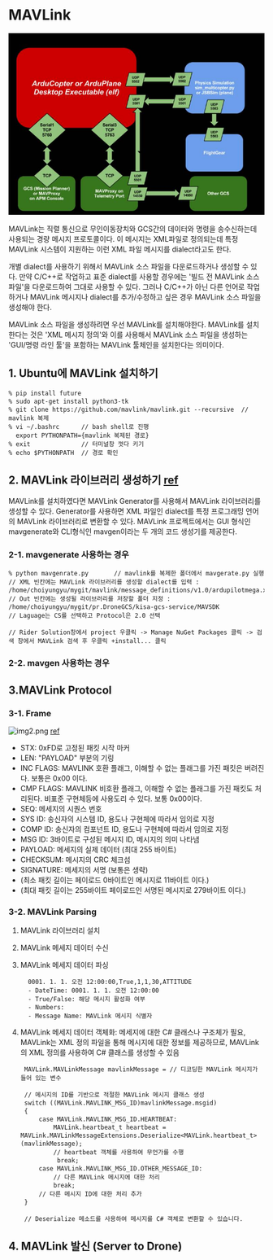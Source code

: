 # MAVLink
![img.png](..%2Fdata%2Fimg.png)

MAVLink는 직렬 통신으로 무인이동장치와 GCS간의 데이터와 명령을 송수신하는데 사용되는 경량 메시지 프로토콜이다. 이 메시지는 XML파일로 정의되는데 특정 MAVLink 시스템이 지원하는 이런 XML 파일 메시지를 dialect라고도 한다.

개별 dialect를 사용하기 위해서 MAVLink 소스 파일을 다운로드하거나 생성할 수 있다. 만약 C/C++로 작업하고 표준 dialect를 사용할 경우에는 '빌드 전 MAVLink 소스 파일'을 다운로드하여 그대로 사용할 수 있다. 그러나 C/C++가 아닌 다른 언어로 작업하거나 MAVLink 메시지나 dialect를 추가/수정하고 싶은 경우 MAVLink 소스 파일을 생성해야 한다. 

MAVLink 소스 파일을 생성하려면 우선 MAVLink를 설치해야한다. MAVLink를 설치한다는 것은 'XML 메시지 정의'와 이를 사용해서 MAVLink 소스 파일을 생성하는 'GUI/명령 라인 툴'을 포함하는 MAVLink 툴체인을 설치한다는 의미이다.

## 1. Ubuntu에 MAVLink 설치하기

    % pip install future
    % sudo apt-get install python3-tk
    % git clone https://github.com/mavlink/mavlink.git --recursive  // mavlink 복제
    % vi ~/.bashrc      // bash shell로 진행
      export PYTHONPATH={mavlink 복제된 경로}
    % exit              // 터미널창 껏다 키기
    % echo $PYTHONPATH  // 경로 확인

## 2. MAVLink 라이브러리 생성하기 [ref](https://kwangpil.tistory.com/82)
MAVLink를 설치하였다면 MAVLink Generator를 사용해서 MAVLink 라이브러리를 생성할 수 있다. Generator를 사용하면 XML 파일인 dialect를 특정 프로그래밍 언어의 MAVLink 라이브러리로 변환할 수 있다. MAVLink 프로젝트에서는 GUI 형식인 mavgenerate와 CLI형식인 mavgen이라는 두 개의 코드 생성기를 제공한다. 

### 2-1. mavgenerate 사용하는 경우
    % python mavgenrate.py       // mavlink를 복제한 폴더에서 mavgerate.py 실행
    // XML 빈칸에는 MAVLink 라이브러리를 생성할 dialect를 입력 : /home/choiyungyu/mygit/mavlink/message_definitions/v1.0/ardupilotmega.xml
    // Out 빈칸에는 생성될 라이브러리를 저장할 폴더 지정 : /home/choiyungyu/mygit/pr.DroneGCS/kisa-gcs-service/MAVSDK 
    // Laguage는 CS를 선택하고 Protocol은 2.0 선택

    // Rider Solution창에서 project 우클릭 -> Manage NuGet Packages 클릭 -> 검색 창에서 MAVLink 검색 후 우클릭 +install... 클릭

### 2-2. mavgen 사용하는 경우

## 3.MAVLink Protocol

### 3-1. Frame 
![img2.png](./data/img2.png)
[ref](https://kimdictor.kr/post/embedded/mavlink/)
- STX: 0xFD로 고정된 패킷 시작 마커
- LEN: "PAYLOAD" 부분의 기링
- INC FLAGS: MAVLINK 호환 플래그, 이해할 수 없는 플래그를 가진 패킷은 버려진다. 보통은 0x00 이다.
- CMP FLAGS: MAVLINK 비호환 플래그, 이해할 수 없는 플래그를 가진 패킷도 처리된다. 비표준 구현체등에 사용도리 수 있다. 보통 0x00이다.
- SEQ: 메세지의 시퀀스 번호
- SYS ID: 송신자의 시스템 ID, 용도나 구현체에 따라서 임의로 지정
- COMP ID: 송신자의 컴포넌트 ID, 용도나 구현체에 따라서 임의로 지정
- MSG ID: 3바이트로 구성된 메시지 ID, 메시지의 의미 나타냄
- PAYLOAD: 메세지의 실제 데이터 (최대 255 바이트)
- CHECKSUM: 메시지의 CRC 체크섬
- SIGNATURE: 메세지의 서명 (보통은 생략)
- (최소 패킷 길이는 페이로드 0바이트인 메시지로 11바이트 이다.)
- (최대 패킷 길이는 255바이트 페이로드인 서명된 메시지로 279바이트 이다.)



### 3-2. MAVLink Parsing
1) MAVLink 라이브러리 설치
2) MAVLink 메세지 데이터 수신
3) MAVLink 메세지 데이터 파싱

         0001. 1. 1. 오전 12:00:00,True,1,1,30,ATTITUDE
         - DateTime: 0001. 1. 1. 오전 12:00:00 
         - True/False: 해당 메시지 활성화 여부
         - Numbers:  
         - Message Name: MAVLink 메시지 식별자

4) MAVLink 메세지 데이터 객체화: 메세지에 대한 C# 클래스나 구조체가 필요, MAVLink는 XML 정의 파일을 통해 메시지에 대한 정보를 제공하므로, 
MAVLink의 XML 정의를 사용하여 C# 클래스를 생성할 수 있음

        MAVLink.MAVLinkMessage mavlinkMessage = // 디코딩한 MAVLink 메시지가 들어 있는 변수
    
        // 메시지의 ID를 기반으로 적절한 MAVLink 메시지 클래스 생성
        switch ((MAVLink.MAVLINK_MSG_ID)mavlinkMessage.msgid)
        {
            case MAVLink.MAVLINK_MSG_ID.HEARTBEAT:
                MAVLink.heartbeat_t heartbeat = MAVLink.MAVLinkMessageExtensions.Deserialize<MAVLink.heartbeat_t>(mavlinkMessage);
                // heartbeat 객체를 사용하여 무언가를 수행
                 break;
            case MAVLink.MAVLINK_MSG_ID.OTHER_MESSAGE_ID:
                // 다른 MAVLink 메시지에 대한 처리
                break;
            // 다른 메시지 ID에 대한 처리 추가
        }
        
        // Deserialize 메소드를 사용하여 메시지를 C# 객체로 변환할 수 있습니다.

## 4. MAVLink 발신 (Server to Drone)


